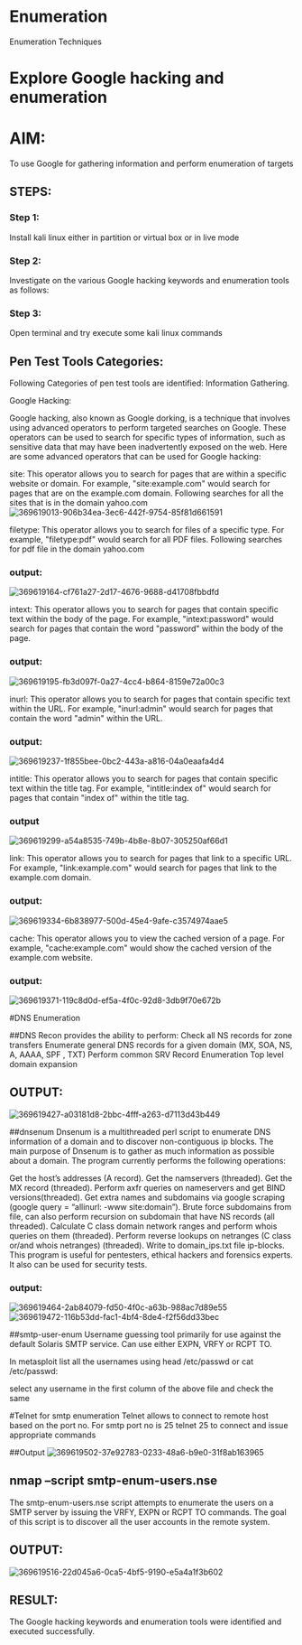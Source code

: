 # Enumeration
Enumeration Techniques

# Explore Google hacking and enumeration 

# AIM:

To use Google for gathering information and perform enumeration of targets

## STEPS:

### Step 1:

Install kali linux either in partition or virtual box or in live mode

### Step 2:

Investigate on the various Google hacking keywords and enumeration tools as follows:


### Step 3:
Open terminal and try execute some kali linux commands

## Pen Test Tools Categories:  

Following Categories of pen test tools are identified:
Information Gathering.

Google Hacking:

Google hacking, also known as Google dorking, is a technique that involves using advanced operators to perform targeted searches on Google. These operators can be used to search for specific types of information, such as sensitive data that may have been inadvertently exposed on the web. Here are some advanced operators that can be used for Google hacking:

site: This operator allows you to search for pages that are within a specific website or domain. For example, "site:example.com" would search for pages that are on the example.com domain.
Following searches for all the sites that is in the domain yahoo.com
![369619013-906b34ea-3ec6-442f-9754-85f81d661591](https://github.com/user-attachments/assets/4c2556c7-8efc-42e1-8379-29b50d19ccc1)


filetype: This operator allows you to search for files of a specific type. For example, "filetype:pdf" would search for all PDF files.
Following searches for pdf file in the domain yahoo.com
### output:
![369619164-cf761a27-2d17-4676-9688-d41708fbbdfd](https://github.com/user-attachments/assets/d102ba5e-3a19-42c7-b341-4822b34122cc)



intext: This operator allows you to search for pages that contain specific text within the body of the page. For example, "intext:password" would search for pages that contain the word "password" within the body of the page.
### output:
![369619195-fb3d097f-0a27-4cc4-b864-8159e72a00c3](https://github.com/user-attachments/assets/cb89e811-8341-4dbd-a21c-d66a0253916f)


inurl: This operator allows you to search for pages that contain specific text within the URL. For example, "inurl:admin" would search for pages that contain the word "admin" within the URL.
### output:
![369619237-1f855bee-0bc2-443a-a816-04a0eaafa4d4](https://github.com/user-attachments/assets/5e6b8d43-b43e-4e44-a0b8-a1c5eb4c0139)


intitle: This operator allows you to search for pages that contain specific text within the title tag. For example, "intitle:index of" would search for pages that contain "index of" within the title tag.
### output
![369619299-a54a8535-749b-4b8e-8b07-305250af66d1](https://github.com/user-attachments/assets/760a99af-2351-45d2-a07a-326f6e2ad149)

link: This operator allows you to search for pages that link to a specific URL. For example, "link:example.com" would search for pages that link to the example.com domain.
### output:
![369619334-6b838977-500d-45e4-9afe-c3574974aae5](https://github.com/user-attachments/assets/0ecd41a5-059a-458e-98d7-115473248a7f)


cache: This operator allows you to view the cached version of a page. For example, "cache:example.com" would show the cached version of the example.com website.
### output:
![369619371-119c8d0d-ef5a-4f0c-92d8-3db9f70e672b](https://github.com/user-attachments/assets/d67f3059-e448-48ff-a1f9-d13da7148618)

 
#DNS Enumeration


##DNS Recon
provides the ability to perform:
Check all NS records for zone transfers
Enumerate general DNS records for a given domain (MX, SOA, NS, A, AAAA, SPF , TXT)
Perform common SRV Record Enumeration
Top level domain expansion
## OUTPUT:
![369619427-a03181d8-2bbc-4fff-a263-d7113d43b449](https://github.com/user-attachments/assets/1c240782-30a6-4f01-aea9-985c842eed36)







##dnsenum
Dnsenum is a multithreaded perl script to enumerate DNS information of a domain and to discover non-contiguous ip blocks. The main purpose of Dnsenum is to gather as much information as possible about a domain. The program currently performs the following operations:

Get the host’s addresses (A record).
Get the namservers (threaded).
Get the MX record (threaded).
Perform axfr queries on nameservers and get BIND versions(threaded).
Get extra names and subdomains via google scraping (google query = “allinurl: -www site:domain”).
Brute force subdomains from file, can also perform recursion on subdomain that have NS records (all threaded).
Calculate C class domain network ranges and perform whois queries on them (threaded).
Perform reverse lookups on netranges (C class or/and whois netranges) (threaded).
Write to domain_ips.txt file ip-blocks.
This program is useful for pentesters, ethical hackers and forensics experts. It also can be used for security tests.
### output:
![369619464-2ab84079-fd50-4f0c-a63b-988ac7d89e55](https://github.com/user-attachments/assets/ec769acc-1524-401c-93bd-2ddaaab32fc6)
![369619472-116b53dd-fac1-4bf4-8de4-f2f56dd33bec](https://github.com/user-attachments/assets/4f4e3877-ba3d-42fd-ad97-49085b49b86c)


##smtp-user-enum
Username guessing tool primarily for use against the default Solaris SMTP service. Can use either EXPN, VRFY or RCPT TO.


In metasploit list all the usernames using head /etc/passwd or cat /etc/passwd:

select any username in the first column of the above file and check the same


#Telnet for smtp enumeration
Telnet allows to connect to remote host based on the port no. For smtp port no is 25
telnet <host address> 25 to connect
and issue appropriate commands
  
 ##Output
 ![369619502-37e92783-0233-48a6-b9e0-31f8ab163965](https://github.com/user-attachments/assets/39a0e98c-721a-4a91-bbd5-5a3aacf2bba1)
 
  

## nmap –script smtp-enum-users.nse <hostname>

The smtp-enum-users.nse script attempts to enumerate the users on a SMTP server by issuing the VRFY, EXPN or RCPT TO commands. The goal of this script is to discover all the user accounts in the remote system.


## OUTPUT:
![369619516-22d045a6-0ca5-4bf5-9190-e5a4a1f3b602](https://github.com/user-attachments/assets/ee056f9c-167b-4d7e-8580-9300233e6909)


## RESULT:
The Google hacking keywords and enumeration tools were identified and executed successfully.


